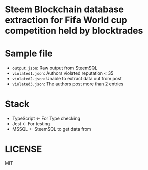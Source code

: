# Steem Blockchain database extraction for Fifa World cup competition held by blocktrades

# Sample file

- `output.json`: Raw output from SteemSQL
- `violated1.json`: Authors violated reputation < 35
- `violated2.json`: Unable to extract data out from post
- `violated3.json`: The authors post more than 2 entries


# Stack

- TypeScript <- For Type checking
- Jest <- For testing
- MSSQL <- SteemSQL to get data from

# LICENSE

MIT